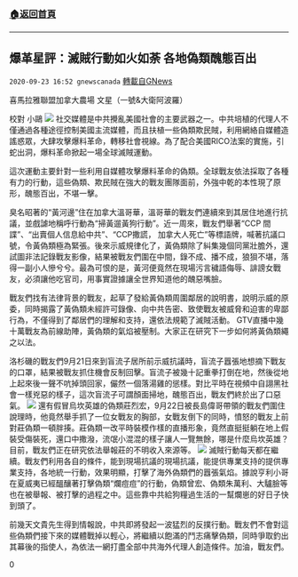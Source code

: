 ###  [:house:返回首頁](https://github.com/ourhimalayas/txt)
---

## 爆革星評：滅賊行動如火如荼  各地偽類醜態百出
`2020-09-23 16:52 gnewscanada` [轉載自GNews](https://gnews.org/zh-hant/380599/)

喜馬拉雅聯盟加拿大農場  文星（一號&大衛阿波羅）

校對  小鷗
![](https://s3.amazonaws.com/gnews-media-offload/wp-content/uploads/2020/09/23163232/%E6%8D%95%E8%8E%B745785678.jpg)
社交媒體是中共攪亂美國社會的主要武器之一。中共培植的代理人不僅通過各種途徑控制美國主流媒體，而且扶植一些偽類欺民賊，利用網絡自媒體造謠惑眾，大肆攻擊爆料革命，轉移社會視線。為了配合美國RICO法案的實施，引蛇出洞，爆料革命掀起一場全球滅賊運動。

這次運動主要針對一些利用自媒體攻擊爆料革命的偽類。全球戰友依法採取了各種有力的行動，這些偽類、欺民賊在強大的戰友團隊面前，外強中乾的本性現了原形，醜態百出，不堪一擊。

臭名昭著的“黃河邊”住在加拿大溫哥華，溫哥華的戰友們連續來到其居住地進行抗議，並戲謔地稱呼行動為“掃黃遛黃狗行動”。近一周來，戰友們舉著“CCP 間諜”、“出賣個人信息給中共”、“CCP撒謊， 加拿大人死亡”等標語牌，喊著抗議口號，令黃偽類極為緊張。後來示威規律化了，黃偽類除了糾集幾個同黨壯膽外，還試圖非法記錄戰友影像，結果被戰友們圍在中間，錄不成、播不成，狼狽不堪，落得一副小人慘兮兮。最為可恨的是，黃河便竟然在現場污言穢語侮辱、誹謗女戰友，必須讓他吃官司，用事實證據讓全世界知道他的醜惡嘴臉。

戰友們找有法律背景的戰友，起草了發給黃偽類周圍鄰居的說明書，說明示威的原委，同時揭露了黃偽類未經許可錄像、向中共告密、致使戰友被威脅和迫害的卑鄙行為，不僅得到了鄰居們的理解和支持，還依法規範了滅賊活動。 GTV直播中幾十萬戰友為前線助陣，黃偽類的氣焰被壓制。大家正在研究下一步如何將黃偽類繩之以法。

洛杉磯的戰友們9月21日來到盲流子居所前示威抗議時，盲流子囂張地想摘下戰友的口罩，結果被戰友抓住機會反制回擊。盲流子被幾十記重拳打倒在地，然後從地上起來後一聲不吭掉頭回家，儼然一個落湯雞的慫樣。對比平時在視頻中自詡黑社會一樣兇惡的樣子，這次盲流子可謂顏面掃地，醜態百出，戰友們終於出了口惡氣。
![](https://s3.amazonaws.com/gnews-media-offload/wp-content/uploads/2020/09/23164340/WhatsApp-Image-2020-09-24-at-04.43.03.jpeg)
還有假冒烏坎英雄的偽類莊烈宏，9月22日被長島偉哥帶領的戰友們圍住說理時，他竟然舉手抓了一位女戰友的胸部，女戰友倒下的同時，憤怒的戰友上前對莊偽類一頓胖揍。莊偽類一改平時裝模作樣的直播形象，竟然直挺挺躺在地上假裝受傷裝死，還口中撒潑，流氓小混混的樣子讓人一覽無餘，哪是什麼烏坎英雄？目前，戰友們正在研究依法舉報莊的不明收入來源等。
![](https://s3.amazonaws.com/gnews-media-offload/wp-content/uploads/2020/09/23164459/19656.jpg)
滅賊行動每天都在繼續。戰友們利用各自的條件，能到現場抗議的現場抗議，能提供專業支持的提供專業支持，各地統一行動，效果明顯，打擊了海外偽類們的囂張氣焰。據說亨利小哥在夏威夷已經醞釀著打擊偽類“爛痘痘”的行動，偽類曾宏、偽類朱萬利、大驢臉等也在被舉報、被打擊的過程之中。這些靠中共給狗糧過生活的一幫爛崽的好日子快到頭了。

前幾天文貴先生得到情報說，中共即將發起一波猛烈的反撲行動。戰友們不會對這些偽類們接下來的媒體戰掉以輕心，將繼續以飽滿的鬥志痛擊偽類，同時爭取釣出其幕後的指使人，為依法一網打盡全部中共海外代理人創造條件。加油，戰友們。

0
